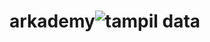 # arkademy![tampil data](https://user-images.githubusercontent.com/59200500/124793809-8f689f00-df78-11eb-8eb9-774224f52e92.png)
